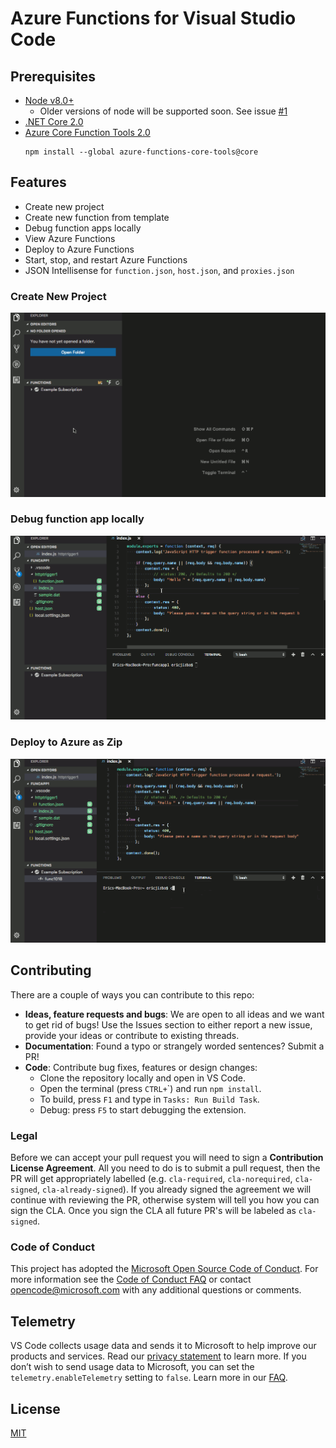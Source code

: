 # Azure Functions for Visual Studio Code

## Prerequisites
* [Node v8.0+](https://nodejs.org/)
  * Older versions of node will be supported soon. See issue [#1](https://github.com/Microsoft/vscode-azurefunctions/issues/1)
* [.NET Core 2.0](https://www.microsoft.com/net/download/core)
* [Azure Core Function Tools 2.0](https://www.npmjs.com/package/azure-functions-core-tools)
  ```
  npm install --global azure-functions-core-tools@core
  ```

## Features

* Create new project
* Create new function from template
* Debug function apps locally
* View Azure Functions
* Deploy to Azure Functions
* Start, stop, and restart Azure Functions
* JSON Intellisense for `function.json`, `host.json`, and `proxies.json`

### Create New Project

![CreateProject](resources/CreateProject.gif)

### Debug function app locally

![Debug](resources/Debug.gif)

### Deploy to Azure as Zip

![ZipDeploy](resources/ZipDeploy.gif)

## Contributing
There are a couple of ways you can contribute to this repo:

- **Ideas, feature requests and bugs**: We are open to all ideas and we want to get rid of bugs! Use the Issues section to either report a new issue, provide your ideas or contribute to existing threads.
- **Documentation**: Found a typo or strangely worded sentences? Submit a PR!
- **Code**: Contribute bug fixes, features or design changes:
  - Clone the repository locally and open in VS Code.
  - Open the terminal (press `CTRL+`\`) and run `npm install`.
  - To build, press `F1` and type in `Tasks: Run Build Task`.
  - Debug: press `F5` to start debugging the extension.

### Legal
Before we can accept your pull request you will need to sign a **Contribution License Agreement**. All you need to do is to submit a pull request, then the PR will get appropriately labelled (e.g. `cla-required`, `cla-norequired`, `cla-signed`, `cla-already-signed`). If you already signed the agreement we will continue with reviewing the PR, otherwise system will tell you how you can sign the CLA. Once you sign the CLA all future PR's will be labeled as `cla-signed`.

### Code of Conduct
This project has adopted the [Microsoft Open Source Code of Conduct](https://opensource.microsoft.com/codeofconduct/). For more information see the [Code of Conduct FAQ](https://opensource.microsoft.com/codeofconduct/faq/) or contact [opencode@microsoft.com](mailto:opencode@microsoft.com) with any additional questions or comments.

## Telemetry
VS Code collects usage data and sends it to Microsoft to help improve our products and services. Read our [privacy statement](https://go.microsoft.com/fwlink/?LinkID=528096&clcid=0x409) to learn more. If you don’t wish to send usage data to Microsoft, you can set the `telemetry.enableTelemetry` setting to `false`. Learn more in our [FAQ](https://code.visualstudio.com/docs/supporting/faq#_how-to-disable-telemetry-reporting).

## License
[MIT](LICENSE.md)

